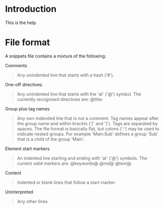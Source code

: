 # Introduction

This is the help.


# File format

A snippets file contains a mixture of the following:

Comments
> Any unindented line that starts with a hash ('#').

One-off directives.
> Any unindented line that starts with the 'at' ('@') symbol. The currently
  recognised directives are: @title: <text>

Group plus tag names
> Any non-indended line that is not a comment. Tag names appear after the
> group name and within brackts ('[' and ']'). Tags are separated by spaces.
> The file format is basically flat, but colons (':') may be used to indicate
> nested groups. For example 'Main:Sub' defines a group 'Sub' that is a child
> of the group 'Main'.

Element start markers
> An indented line starting and ending with 'at' ('@') symbols.
> The current valid markers are: @keywords@ @md@ @text@.

Content
> Indented or blank lines that follow a start marker.

Uninterpreted
> Any other lines.
